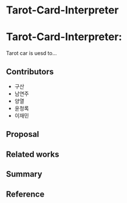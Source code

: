 # Tarot-Card-Interpreter
# Tarot-Card-Interpreter: 
Tarot car is uesd to...

## Contributors
- 구산
- 남연주
- 양열
- 윤청록
- 이재민

## Proposal


## Related works


## Summary


## Reference
